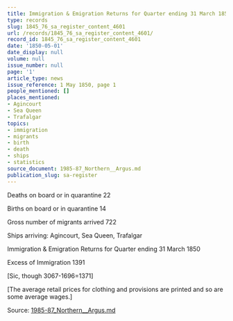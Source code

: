 ```yaml
---
title: Immigration & Emigration Returns for Quarter ending 31 March 1850
type: records
slug: 1845_76_sa_register_content_4601
url: /records/1845_76_sa_register_content_4601/
record_id: 1845_76_sa_register_content_4601
date: '1850-05-01'
date_display: null
volume: null
issue_number: null
page: '1'
article_type: news
issue_reference: 1 May 1850, page 1
people_mentioned: []
places_mentioned:
- Agincourt
- Sea Queen
- Trafalgar
topics:
- immigration
- migrants
- birth
- death
- ships
- statistics
source_document: 1985-87_Northern__Argus.md
publication_slug: sa-register
---
```


Deaths on board or in quarantine	22

Births on board or in quarantine	14

Gross number of migrants arrived	722

Ships arriving: Agincourt, Sea Queen, Trafalgar

Immigration & Emigration Returns for Quarter ending 31 March 1850

Excess of Immigration	1391

[Sic, though 3067-1696=1371]

[The average retail prices for clothing and provisions are printed and so are some average wages.]

Source: [1985-87_Northern__Argus.md](/downloads/markdown/1985-87_Northern__Argus.md)

